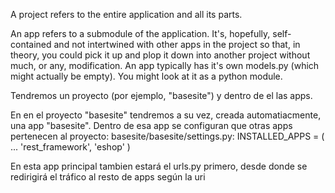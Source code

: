 A project refers to the entire application and all its parts.

An app refers to a submodule of the application. It's, hopefully, self-contained and not intertwined with other apps in the project so that, in theory, you could pick it up and plop it down into another project without much, or any, modification. An app typically has it's own models.py (which might actually be empty). You might look at it as a python module.


Tendremos un proyecto (por ejemplo, "basesite") y dentro de el las apps.

En en el proyecto "basesite" tendremos a su vez, creada automatiacmente, una app "basesite".
Dentro de esa app se configuran que otras apps pertenecen al proyecto:
basesite/basesite/settings.py:
INSTALLED_APPS = (
    ...
    'rest_framework',
    'eshop'
)

En esta app principal tambien estará el urls.py primero, desde donde se redirigirá el tráfico al resto de apps según la uri
